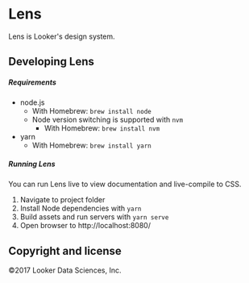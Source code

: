 # Lens

Lens is Looker's design system.

## Developing Lens

##### Requirements

- node.js
  - With Homebrew: `brew install node`
  - Node version switching is supported with `nvm`
    - With Homebrew: `brew install nvm`
- yarn
  - With Homebrew: `brew install yarn`

##### Running Lens

You can run Lens live to view documentation and live-compile to CSS.

1. Navigate to project folder
2. Install Node dependencies with `yarn`
3. Build assets and run servers with `yarn serve`
4. Open browser to http://localhost:8080/

## Copyright and license
©2017 Looker Data Sciences, Inc.
